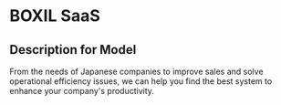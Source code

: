 # BOXIL SaaS

## Description for Model

From the needs of Japanese companies to improve sales and solve operational efficiency issues, we can help you find the best system to enhance your company's productivity.


